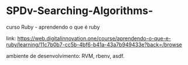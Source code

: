 # SPDv-Searching-Algorithms-

curso Ruby - aprendendo o que é ruby

link: https://web.digitalinnovation.one/course/aprendendo-o-que-e-ruby/learning/11c7b0b7-cc5b-4bf6-b41a-43a7b949433e?back=/browse

ambiente de desenvolvimento: RVM, rbenv, asdf.
